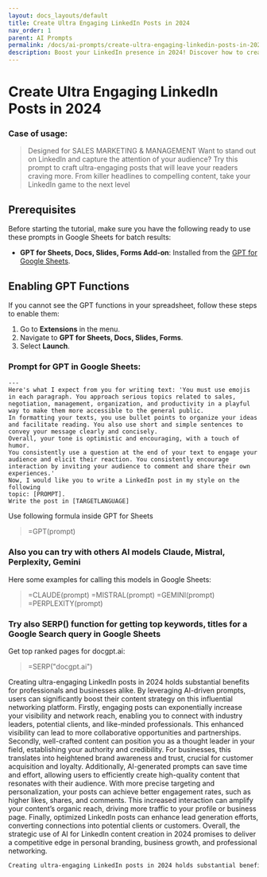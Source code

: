 ```yaml
---
layout: docs_layouts/default
title: Create Ultra Engaging LinkedIn Posts in 2024
nav_order: 1
parent: AI Prompts
permalink: /docs/ai-prompts/create-ultra-engaging-linkedin-posts-in-2024
description: Boost your LinkedIn presence in 2024! Discover how to create ultra-engaging LinkedIn posts that captivate your audience, drive interactions, and enhance professional networking. Elevate your content strategy and achieve LinkedIn success today!
---
```


# Create Ultra Engaging LinkedIn Posts in 2024

### Case of usage:
> Designed for SALES MARKETING & MANAGEMENT
Want to stand out on LinkedIn and capture the attention of your audience? 
Try this prompt to craft ultra-engaging posts that will leave your readers craving more. 
From killer headlines to compelling content, take your LinkedIn game to the next level

## Prerequisites

Before starting the tutorial, make sure you have the following ready to use these prompts in Google Sheets for batch results:

- **GPT for Sheets, Docs, Slides, Forms Add-on**: Installed from the [GPT for Google Sheets](https://workspace.google.com/u/0/marketplace/app/gpt_for_sheets_docs_forms_slides/466607203252).

## Enabling GPT Functions

If you cannot see the GPT functions in your spreadsheet, follow these steps to enable them:

1. Go to **Extensions** in the menu.
2. Navigate to **GPT for Sheets, Docs, Slides, Forms**.
3. Select **Launch**.


### Prompt for GPT in Google Sheets:
```shell
---
Here's what I expect from you for writing text: 'You must use emojis in each paragraph. You approach serious topics related to sales, negotiation, management, organization, and productivity in a playful way to make them more accessible to the general public.
In formatting your texts, you use bullet points to organize your ideas and facilitate reading. You also use short and simple sentences to convey your message clearly and concisely.
Overall, your tone is optimistic and encouraging, with a touch of humor.
You consistently use a question at the end of your text to engage your audience and elicit their reaction. You consistently encourage interaction by inviting your audience to comment and share their own experiences.'
Now, I would like you to write a LinkedIn post in my style on the following
topic: [PROMPT].
Write the post in [TARGETLANGUAGE]
```

Use following formula inside GPT for Sheets
> =GPT(prompt)

### Also you can try with others AI models Claude, Mistral, Perplexity, Gemini
Here some examples for calling this models in Google Sheets:

> =CLAUDE(prompt)
> =MISTRAL(prompt)
> =GEMINI(prompt)
> =PERPLEXITY(prompt)


### Try also SERP() function for getting top keywords, titles for a Google Search query in Google Sheets

Get top ranked pages for docgpt.ai:

> =SERP("docgpt.ai")



Creating ultra-engaging LinkedIn posts in 2024 holds substantial benefits for professionals and businesses alike. By leveraging AI-driven prompts, users can significantly boost their content strategy on this influential networking platform. Firstly, engaging posts can exponentially increase your visibility and network reach, enabling you to connect with industry leaders, potential clients, and like-minded professionals. This enhanced visibility can lead to more collaborative opportunities and partnerships. Secondly, well-crafted content can position you as a thought leader in your field, establishing your authority and credibility. For businesses, this translates into heightened brand awareness and trust, crucial for customer acquisition and loyalty. Additionally, AI-generated prompts can save time and effort, allowing users to efficiently create high-quality content that resonates with their audience. With more precise targeting and personalization, your posts can achieve better engagement rates, such as higher likes, shares, and comments. This increased interaction can amplify your content’s organic reach, driving more traffic to your profile or business page. Finally, optimized LinkedIn posts can enhance lead generation efforts, converting connections into potential clients or customers. Overall, the strategic use of AI for LinkedIn content creation in 2024 promises to deliver a competitive edge in personal branding, business growth, and professional networking.

```markdown
Creating ultra-engaging LinkedIn posts in 2024 holds substantial benefits for professionals and businesses alike. By leveraging AI-driven prompts, users can significantly boost their content strategy on this influential networking platform. Firstly, engaging posts can exponentially increase your visibility and network reach, enabling you to connect with industry leaders, potential clients, and like-minded professionals. This enhanced visibility can lead to more collaborative opportunities and partnerships. Secondly, well-crafted content can position you as a thought leader in your field, establishing your authority and credibility. For businesses, this translates into heightened brand awareness and trust, crucial for customer acquisition and loyalty. Additionally, AI-generated prompts can save time and effort, allowing users to efficiently create high-quality content that resonates with their audience. With more precise targeting and personalization, your posts can achieve better engagement rates, such as higher likes, shares, and comments. This increased interaction can amplify your content’s organic reach, driving more traffic to your profile or business page. Finally, optimized LinkedIn posts can enhance lead generation efforts, converting connections into potential clients or customers. Overall, the strategic use of AI for LinkedIn content creation in 2024 promises to deliver a competitive edge in personal branding, business growth, and professional networking.
```

